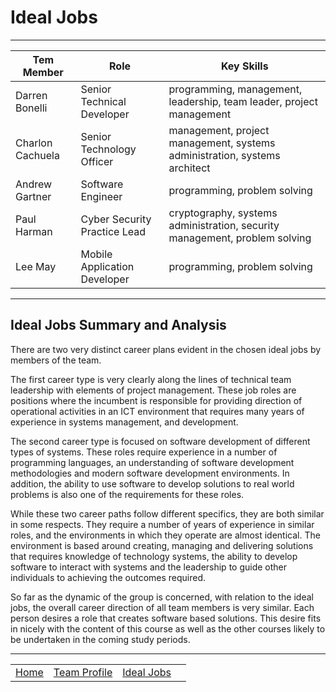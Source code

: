 # Ideal Jobs

-----

| Tem Member | Role | Key Skills |
| --- | --- | --- |
| Darren Bonelli | Senior Technical Developer | programming, management, leadership, team leader, project management |
| Charlon Cachuela | Senior Technology Officer | management, project management, systems administration, systems architect |
| Andrew Gartner | Software Engineer | programming, problem solving |
| Paul Harman | Cyber Security Practice Lead | cryptography, systems administration, security management, problem solving |
| Lee May | Mobile Application Developer | programming, problem solving |

-----

## Ideal Jobs Summary and Analysis

There are two very distinct career plans evident in the chosen ideal jobs by members of the team.

The first career type is very clearly along the lines of technical team leadership with elements of project management. These job roles are positions where the incumbent is responsible for providing direction of operational activities in an ICT environment that requires many years of experience in systems management, and development.

The second career type is focused on software development of different types of systems. These roles require experience in a number of programming languages, an understanding of software development methodologies and modern software development environments. In addition, the ability to use software to develop solutions to real world problems is also one of the requirements for these roles.

While these two career paths follow different specifics, they are both similar in some respects. They require a number of years of experience in similar roles, and the environments in which they operate are almost identical. The environment is based around creating, managing and delivering solutions that requires knowledge of technology systems, the ability to develop software to interact with systems and the leadership to guide other individuals to achieving the outcomes required.

So far as the dynamic of the group is concerned, with relation to the ideal jobs, the overall career direction of all team members is very similar. Each person desires a role that creates software based solutions. This desire fits in nicely with the content of this course as well as the other courses likely to be undertaken in the coming study periods.

-----

| | | | |
| :-: | :-: | :-: | :-: |
| [Home](index.md) | [Team Profile](team-profile.md) | [Ideal Jobs](ideal-jobs.md) |
